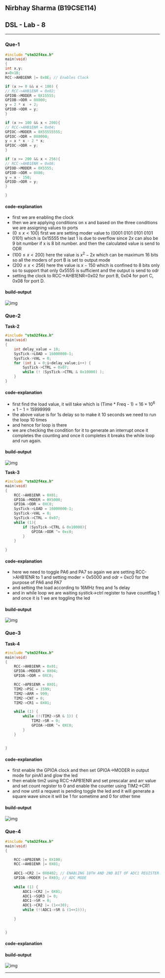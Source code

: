 ## Nirbhay Sharma (B19CSE114)
## DSL - Lab - 8

---

### **Que-1**

```c
#include "stm32f4xx.h"
main(void)
{
int x,y;
x=0x1B;
RCC->AHB1ENR |= 0x0E; // Enables Clock

if (x >= 0 && x < 100) {
// RCC->AHB1ENR = 0x02;
GPIOB->MODER = 0X15555;
GPIOB->ODR = 0X000;
y = 2 * x  + 2;
GPIOB->ODR = y;
}

if (x >= 100 && x < 200){
// RCC->AHB1ENR = 0x04;
GPIOC->MODER = 0X55555555;
GPIOC->ODR = 0X0000;
y = x * x - 2 * x;
GPIOC->ODR = y;
}

if (x >= 200 && x < 256){
// RCC->AHB1ENR = 0x08;
GPIOD->MODER = 0X5555;
GPIOD->ODR = 0X00;
y = x - 150;
GPIOD->ODR = y;
}

}
```

#### **code-explanation**
- first we are enabling the clock
- then we are applying conditions on x and based on the three conditions we are assigning values to ports
- $(0 \le x < 100)$ first we are setting moder value to (0001 0101 0101 0101 0101) which is $0x15555$ the last 1 is due to overflow since $2x$ can also be 9 bit number if x is 8 bit number. and then the calculated value is send to ODR
- $(100 \le x < 200)$ here the value is $x^2 - 2x$ which can be maximum 16 bits so all the moders of port B is set to output mode
- $(200 \le x < 256)$ here the value is $x - 150$ which is confined to 8 bits only so to support that only $0x5555$ is sufficient and the output is send to odr
- setting the clock to RCC->AHB1ENR=0x02 for port B, 0x04 for port C, 0x08 for port D.

#### **build-output**

![img](part1.png)

### **Que-2**

**Task-2**

```c
#include "stm32f4xx.h"
main(void)
{
    int delay_value = 10;
    SysTick->LOAD = 16000000-1;
    SysTick->VAL = 0;
    for (int i = 0;i<delay_value;i++) {
        SysTick->CTRL = 0x07;
        while (! (SysTick->CTRL & 0x10000) );
    }
}
```

#### **code-explanation**

- first find the load value, it will take which is (Time * Freq - 1) = $16 \times 10^6 \times 1 - 1$ = $15999999$ 
- the above value is for 1s delay so to make it 10 seconds we need to run the loop 10 times
- and hence for loop is there
- we are checking the condition for it to generate an interrupt once it completes the counting and once it completes it breaks the while loop and run again.

#### **build-output**

![img](task2.png)

**Task-3**

```c
#include "stm32f4xx.h"
main(void)
{
    RCC->AHB1ENR = 0X01;
    GPIOA->MODER = 0X5000;
    GPIOA->ODR = 0XC0;
    SysTick->LOAD = 16000000-1;
    SysTick->VAL = 0;
    SysTick->CTRL = 0x07;
    while (1){
        if (SysTick->CTRL & 0x10000){
            GPIOA->ODR ^= 0xc0;
        }
    }
    
}
```

#### **code-explanation**

- here we need to toggle PA6 and PA7 so again we are setting RCC->AHB1ENR to 1 and setting moder = 0x5000 and odr = 0xc0 for the purpose of PA6 and PA7
- and setting the load according to 16MHz freq and 1s delay
- and in while loop we are waiting systick->ctrl register to have countflag 1 and once it is 1 we are toggling the led

#### **build-output**

![img](task3.png)

### **Que-3**

**Task-4**

```c
#include "stm32f4xx.h"
main(void)
{
    RCC->AHB1ENR = 0x01;
    GPIOA->MODER = 0X04;
    GPIOA->ODR = 0XC0;

    RCC->APB1ENR = 0X01;
    TIM2->PSC = 1599;
    TIM2->ARR = 999;
    TIM2->CNT = 0;
    TIM2->CR1 = 0X01;

    while (1) {
        while (!(TIM2->SR & 1)) {
            TIM2->SR = 0;
            GPIOA->ODR ^= 0XC0;
        }
    }
		
	
}
```

#### **code-explanation**

- first enable the GPIOA clock and then set GPIOA->MODER in output mode for pinA1 and glow the led
- then enable tim2 using RCC->APB1ENR and set prescalar and arr value and set count register to 0 and enable the counter using TIM2->CR1
- and now until a request is pending toggle the led and it will generate a square wave since it will be 1 for sometime and 0 for other time

#### **build-output**

![img](task4.png)

### **Que-4**

```c
#include "stm32f4xx.h"
main(void)
{

	RCC->APB2ENR |= 0X100;
	RCC->AHB1ENR |= 0X01;
	
	ADC1->CR2 |= 0X0402; // ENABLING 10TH AND 2ND BIT OF ADC1 REGISTER
	GPIOA->MODER |= 0X03; // ADC MODE
	
	while (1) {
		ADC1->CR2 |= 0X01;
		ADC1->SQR3 |= 0;
		ADC1->SR = 0;
		ADC1->CR2 |= (1<<30);
		while (!(ADC1->SR & (1<<1)));
		
	}
	

}
```

#### **code-explanation**




#### **build-output**

![img](task6.png)





---


<script type="text/javascript" src="http://cdn.mathjax.org/mathjax/latest/MathJax.js?config=TeX-AMS-MML_HTMLorMML"></script>
<script type="text/x-mathjax-config">
    MathJax.Hub.Config({ tex2jax: {inlineMath: [['$', '$']]}, messageStyle: "none" });
</script>